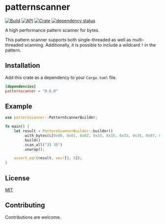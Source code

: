 # patternscanner

[![Build](https://github.com/Jakobzs/patternscanner/actions/workflows/rust.yml/badge.svg)](https://github.com/Jakobzs/patternscanner/actions/workflows/rust.yml)
[![API](https://docs.rs/patternscanner/badge.svg)](https://docs.rs/patternscanner)
[![Crate](https://img.shields.io/crates/v/patternscanner)](https://crates.io/crates/patternscanner)
[![dependency status](https://deps.rs/repo/github/jakobzs/patternscanner/status.svg)](https://deps.rs/repo/github/jakobzs/patternscanner)

A high performance pattern scanner for bytes.

This pattern scanner supports both single-threaded as well as multi-threaded scanning. Additionally, it is possible to include a wildcard `?` in the pattern.

## Installation

Add this crate as a dependency to your `Cargo.toml` file.

```toml
[dependencies]
patternscanner = "0.6.0"
```

## Example

```rust
use patternscanner::PatternScannerBuilder;

fn main() {
    let result = PatternScannerBuilder::builder()
        .with_bytes(&[0x00, 0x01, 0x02, 0x33, 0x35, 0x33, 0x35, 0x07, 0x08, 0x09])
        .build()
        .scan_all("33 35")
        .unwrap();

    assert_eq!(result, vec![3, 5]);
}
```

## License

[MIT](license-mit)

## Contributing

Contributions are welcome.
